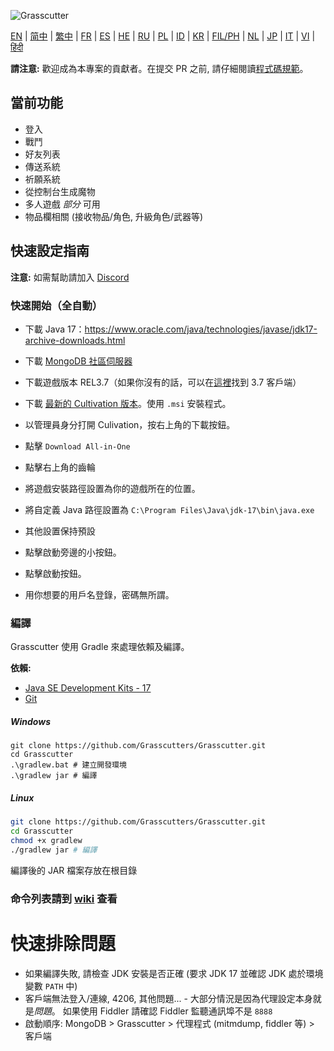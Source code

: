 ![Grasscutter]([https://github.com/woailulu/GenshinImpact-PrivateService/blob/%E9%87%8D%E7%82%B9/OIP-C.jpg](https://socialify.git.ci/woailulu/GenshinImpact-PrivateService/image?description=1&descriptionEditable=%E5%8E%9F%E7%A5%9E%E7%A7%81%E6%9C%8D&font=Rokkitt&language=1&logo=OIP-C.jpg&name=1&owner=1&pattern=Formal%20Invitation&theme=Dark))

[EN](../README.md) | [简中](README_zh-CN.md) | [繁中](README_zh-TW.md) | [FR](README_fr-FR.md) | [ES](README_es-ES.md) | [HE](README_HE.md) | [RU](README_ru-RU.md) | [PL](README_pl-PL.md) | [ID](README_id-ID.md) | [KR](README_ko-KR.md) | [FIL/PH](README_fil-PH.md) | [NL](README_NL.md) | [JP](README_ja-JP.md) | [IT](README_it-IT.md) | [VI](README_vi-VN.md) | [हिंदी](README_hn-IN.md)

**請注意:** 歡迎成為本專案的貢獻者。在提交 PR 之前, 請仔細閱讀[程式碼規範](https://github.com/Grasscutters/Grasscutter/blob/stable/CONTRIBUTING.md)。


## 當前功能

* 登入
* 戰鬥
* 好友列表
* 傳送系統
* 祈願系統
* 從控制台生成魔物
* 多人遊戲 *部分* 可用
* 物品欄相關 (接收物品/角色, 升級角色/武器等)

## 快速設定指南

**注意:** 如需幫助請加入 [Discord](https://discord.gg/T5vZU6UyeG)

### 快速開始（全自動）

- 下載 Java 17：https://www.oracle.com/java/technologies/javase/jdk17-archive-downloads.html
- 下載 [MongoDB 社區伺服器](https://www.mongodb.com/try/download/community)
- 下載遊戲版本 REL3.7（如果你沒有的話，可以在[這裡](https://github.com/MAnggiarMustofa/GI-Download-Library/blob/main/GenshinImpact/Client/3.7.0.md)找到 3.7 客戶端）

- 下載 [最新的 Cultivation 版本](https://github.com/Grasscutters/Cultivation/releases/latest)。使用 `.msi` 安裝程式。
- 以管理員身分打開 Culivation，按右上角的下載按鈕。
- 點擊 `Download All-in-One`
- 點擊右上角的齒輪
- 將遊戲安裝路徑設置為你的遊戲所在的位置。
- 將自定義 Java 路徑設置為 `C:\Program Files\Java\jdk-17\bin\java.exe`
- 其他設置保持預設

- 點擊啟動旁邊的小按鈕。
- 點擊啟動按鈕。
- 用你想要的用戶名登錄，密碼無所謂。

### 編譯

Grasscutter 使用 Gradle 來處理依賴及編譯。

**依賴:**

- [Java SE Development Kits - 17](https://www.oracle.com/java/technologies/javase/jdk17-archive-downloads.html)
- [Git](https://git-scm.com/downloads)

##### Windows

```shell
git clone https://github.com/Grasscutters/Grasscutter.git
cd Grasscutter
.\gradlew.bat # 建立開發環境
.\gradlew jar # 編譯
```

##### Linux

```bash
git clone https://github.com/Grasscutters/Grasscutter.git
cd Grasscutter
chmod +x gradlew
./gradlew jar # 編譯
```

編譯後的 JAR 檔案存放在根目錄

### 命令列表請到 [wiki](https://github.com/Grasscutters/Grasscutter/wiki/Commands) 查看

# 快速排除問題

* 如果編譯失敗, 請檢查 JDK 安裝是否正確 (要求 JDK 17 並確認 JDK 處於環境變數 `PATH` 中)
* 客戶端無法登入/連線, 4206, 其他問題... - 大部分情況是因為代理設定本身就是*問題*。
  如果使用 Fiddler 請確認 Fiddler 監聽通訊埠不是 `8888`
* 啟動順序: MongoDB > Grasscutter > 代理程式 (mitmdump, fiddler 等) > 客戶端

